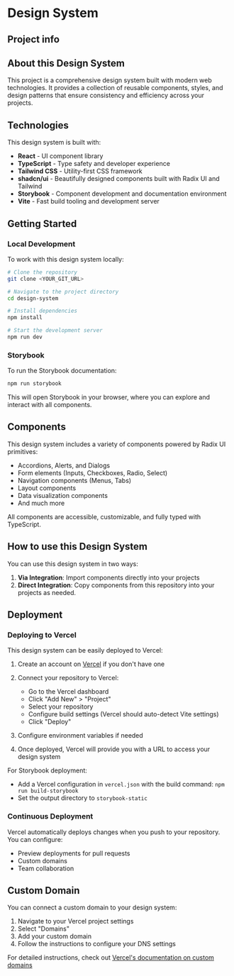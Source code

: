 # Design System

## Project info


## About this Design System

This project is a comprehensive design system built with modern web technologies. It provides a collection of reusable components, styles, and design patterns that ensure consistency and efficiency across your projects.

## Technologies

This design system is built with:

- **React** - UI component library
- **TypeScript** - Type safety and developer experience
- **Tailwind CSS** - Utility-first CSS framework
- **shadcn/ui** - Beautifully designed components built with Radix UI and Tailwind
- **Storybook** - Component development and documentation environment
- **Vite** - Fast build tooling and development server

## Getting Started

### Local Development

To work with this design system locally:

```sh
# Clone the repository
git clone <YOUR_GIT_URL>

# Navigate to the project directory
cd design-system

# Install dependencies
npm install

# Start the development server
npm run dev
```

### Storybook

To run the Storybook documentation:

```sh
npm run storybook
```

This will open Storybook in your browser, where you can explore and interact with all components.

## Components

This design system includes a variety of components powered by Radix UI primitives:

- Accordions, Alerts, and Dialogs
- Form elements (Inputs, Checkboxes, Radio, Select)
- Navigation components (Menus, Tabs)
- Layout components
- Data visualization components
- And much more

All components are accessible, customizable, and fully typed with TypeScript.

## How to use this Design System

You can use this design system in two ways:

1. **Via Integration**: Import components directly into your projects
2. **Direct Integration**: Copy components from this repository into your projects as needed.

## Deployment

### Deploying to Vercel

This design system can be easily deployed to Vercel:

1. Create an account on [Vercel](https://vercel.com) if you don't have one
2. Connect your repository to Vercel:
   - Go to the Vercel dashboard
   - Click "Add New" > "Project"
   - Select your repository
   - Configure build settings (Vercel should auto-detect Vite settings)
   - Click "Deploy"

3. Configure environment variables if needed
4. Once deployed, Vercel will provide you with a URL to access your design system

For Storybook deployment:
- Add a Vercel configuration in `vercel.json` with the build command: `npm run build-storybook`
- Set the output directory to `storybook-static`

### Continuous Deployment

Vercel automatically deploys changes when you push to your repository. You can configure:
- Preview deployments for pull requests
- Custom domains
- Team collaboration

## Custom Domain

You can connect a custom domain to your design system:

1. Navigate to your Vercel project settings
2. Select "Domains"
3. Add your custom domain
4. Follow the instructions to configure your DNS settings

For detailed instructions, check out [Vercel's documentation on custom domains](https://vercel.com/docs/concepts/projects/domains)


